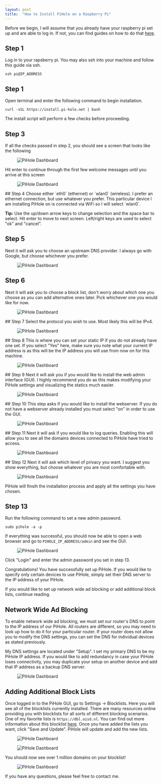 ```yaml
---
layout: post
title:  "How to Install PiHole on a Raspberry Pi"
---
```


Before we begin, I will assume that you already have your raspberry pi set up and are able to log in. If not, you can find guides on how to do that [here](https://projects.raspberrypi.org/en/projects/raspberry-pi-setting-up). 

## Step 1
Log in to your rapsberry pi. You may also ssh into your machine and follow this guide via ssh.

`ssh pi@IP_ADDRESS`

## Step 1
Open terminal and enter the following command to begin installation. 

`curl -sSL https://install.pi-hole.net | bash`

The install script will perform a few checks before proceeding. 

## Step 3
If all the checks passed in step 2, you should see a screen that looks like the following

<figure>
  <img src="{{site.baseurl}}/assets/images/welcome-pihole.png" alt="PiHole Dashboard">
</figure>

Hit enter to continue through the first few welcome messages until you arrive at this screen
<figure>
  <img src="{{site.baseurl}}/assets/images/interface-pihole.png" alt="PiHole Dashboard">
</figure>
## Step 4
Choose either `eth0` (ethernet) or `wlan0` (wireless). I prefer an ethernet connection, but use whatever you prefer. This particular device I am installing PiHole on is connected via WiFi so I will select `wlan0`. 

__Tip:__ Use the up/down arrow keys to change selection and the space bar to select. Hit enter to move to next screen. Left/right keys are used to select "ok" and "cancel".  

## Step 5
Next it will ask you to choose an upstream DNS provider. I always go with Google, but choose whichever you prefer. 
<figure>
  <img src="{{site.baseurl}}/assets/images/dns-pihole.png" alt="PiHole Dashboard">
</figure>

## Step 6
Next it will ask you to choose a block list, don't worry about which one you choose as you can add alternative ones later. Pick whichever one you would like for now. 
<figure>
  <img src="{{site.baseurl}}/assets/images/block-list-pihole.png" alt="PiHole Dashboard">
</figure>
## Step 7
Select the protocol you wish to use. Most likely this will be IPv4. 
<figure>
  <img src="{{site.baseurl}}/assets/images/protocol-pihole.png" alt="PiHole Dashboard">
</figure>
## Step 8 
This is where you can set your static IP if you do not already have one set. If you select "Yes" here, make sure you note what your current IP address is as this will be the IP address you will use from now on for this machine. 
<figure>
  <img src="{{site.baseurl}}/assets/images/ip-address-pihole.png" alt="PiHole Dashboard">
</figure>
## Step 9
Next it will ask you if you would like to install the web admin interface (GUI). I highly recommend you do as this makes modifying your PiHole settings and visualizing the statics much easier. 
<figure>
  <img src="{{site.baseurl}}/assets/images/web-interface-pihole.png" alt="PiHole Dashboard">
</figure>
## Step 10
This step asks if you would like to install the webserver. If you do not have a webserver already installed you must select "on" in order to use the GUI. 
<figure>
  <img src="{{site.baseurl}}/assets/images/web-server-pihole.png" alt="PiHole Dashboard">
</figure>
## Step 11
Next it will ask if you would like to log queries. Enabling this will allow you to see all the domains devices connected to PiHole have tried to access. 
<figure>
  <img src="{{site.baseurl}}/assets/images/queries-pihole.png" alt="PiHole Dashboard">
</figure>
## Step 12
Next it will ask which level of privacy you want. I suggest you show everything, but choose whatever you are most comfortable with. 
<figure>
  <img src="{{site.baseurl}}/assets/images/privacy-pihole.png" alt="PiHole Dashboard">
</figure>
PiHole will finsih the installation process and apply all the settings you have chosen. 

## Step 13
Run the following command to set a new admin password. 

`sudo pihole -a -p` 

If everything was successful, you should now be able to open a web browser and go to `PIHOLE_IP_ADDRESS/admin` and see the GUI. 

<figure>
  <img src="{{site.baseurl}}/assets/images/GUI-pihole.png" alt="PiHole Dashboard">
</figure>
Click "Login" and enter the admin password you set in step 13. 

Congratulations! You have successfully set up PiHole. If you would like to specify only certain devices to use PiHole, simply set their DNS server to the IP address of your PiHole. 


If you would like to set up network wide ad blocking or add additional block lists, continue reading. 

## Network Wide Ad Blocking

To enable network wide ad blocking, we must set our router's DNS to point to the IP address of our PiHole. All routers are different, so you may need to look up how to do it for your particular router. If your router does not allow you to modify the DNS settings, you can set the DNS for individual devices as stated previously. 

My DNS settings are located under "Setup". I set my primary DNS to be my PiHole IP address. If you would like to add redundancy in case your PiHole loses connectivity, you may duplicate your setup on another device and add that IP address as a backup DNS server. 

<figure>
  <img src="{{site.baseurl}}/assets/images/router-dns.png" alt="PiHole Dashboard">
</figure>

## Adding Additional Block Lists
Once logged in to the PiHole GUI, go to Settings -> Blocklists. Here you will see all of the blocklists currently installed. There are many resources online providing you with blocklists for all sorts of different blocking scenarios. One of my favorite lists is `https://dbl.oisd.nl`. You can find out more information about this blocklist [here](https://www.reddit.com/r/oisd_blocklist/comments/dwxgld/dbloisdnl_internets_1_domain_blocklist/). Once you have added the lists you want, click "Save and Update". PiHole will update and add the new lists. 
<figure>
  <img src="{{site.baseurl}}/assets/images/add-blocklist-pihole.png" alt="PiHole Dashboard">
</figure>

<figure>
  <img src="{{site.baseurl}}/assets/images/images/gravity-success-pihole.png" alt="PiHole Dashboard">
</figure>

You should now see over 1 million domains on your blocklist!

<figure>
  <img src="{{site.baseurl}}/assets/images/GUI-update-pihole.png" alt="PiHole Dashboard">
</figure>

If you have any questions, please feel free to contact me. 
